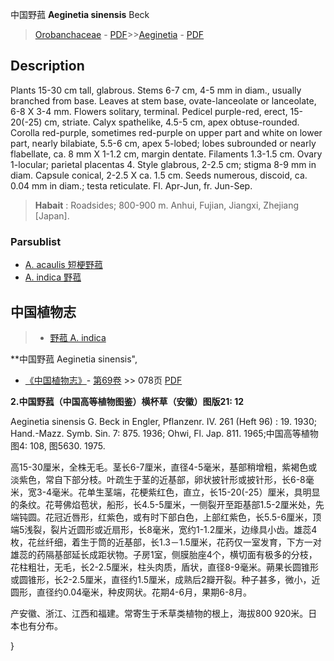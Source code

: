 中国野菰 **Aeginetia sinensis** Beck

> [Orobanchaceae](http://www.iplant.cn/info/Orobanchaceae?t=foc) - [PDF](http://www.iplant.cn/foc/pdf/Orobanchaceae.pdf)>>[Aeginetia](Aeginetia-野菰属.md) - [PDF](http://www.iplant.cn/foc/pdf/Aeginetia.pdf)

## Description

Plants 15-30 cm tall, glabrous. Stems 6-7 cm, 4-5 mm in diam., usually branched from base. Leaves at stem base, ovate-lanceolate or lanceolate, 6-8 X 3-4 mm. Flowers solitary, terminal. Pedicel purple-red, erect, 15-20(-25) cm, striate. Calyx spathelike, 4.5-5 cm, apex obtuse-rounded. Corolla red-purple, sometimes red-purple on upper part and white on lower part, nearly bilabiate, 5.5-6 cm, apex 5-lobed; lobes subrounded or nearly flabellate, ca. 8 mm X 1-1.2 cm, margin dentate. Filaments 1.3-1.5 cm. Ovary 1-locular; parietal placentas 4. Style glabrous, 2-2.5 cm; stigma 8-9 mm in diam. Capsule conical, 2-2.5 X ca. 1.5 cm. Seeds numerous, discoid, ca. 0.04 mm in diam.; testa reticulate. Fl. Apr-Jun, fr. Jun-Sep.


> **Habait** : 
> Roadsides; 800-900 m. Anhui, Fujian, Jiangxi, Zhejiang [Japan].



### Parsublist

* [A.  acaulis  短梗野菰](Aeginetia-acaulis-短梗野菰.md)
* [A.  indica  野菰](Aeginetia-indica-野菰.md)

## 中国植物志

> * [野菰  A.  indica](Aeginetia-indica-野菰.md)


**中国野菰 Aeginetia sinensis",



* [《中国植物志》](http://www.iplant.cn/frps)- [第69卷](http://www.iplant.cn/frps/vol/69) >> 078页 [PDF](http://www.iplant.cn/frps/pdf/69/078.pdf)


**2.中国野菰（中国高等植物图鉴）横杯草（安徽）图版21: 12**

Aeginetia sinensis G. Beck in Engler, Pflanzenr. IV. 261 (Heft 96) : 19. 1930; Hand.-Mazz. Symb. Sin. 7: 875. 1936; Ohwi, Fl. Jap. 811. 1965;中国高等植物图4: 108, 图5630. 1975.

高15-30厘米，全株无毛。茎长6-7厘米，直径4-5毫米，基部稍增粗，紫褐色或淡紫色，常自下部分枝。叶疏生于茎的近基部，卵状披针形或披针形，长6-8毫米，宽3-4毫米。花单生茎端，花梗紫红色，直立，长15-20(-25）厘米，具明显的条纹。花萼佛焰苞状，船形，长4.5-5厘米，一侧裂开至距基部1.5-2厘米处，先端钝圆。花冠近唇形，红紫色，或有时下部白色，上部红紫色，长5.5-6厘米，顶端5浅裂，裂片近圆形或近扇形，长8毫米，宽约1-1.2厘米，边缘具小齿。雄蕊4枚，花丝纤细，着生于筒的近基部，长1.3－1.5厘米，花药仅一室发育，下方一对雄蕊的药隔基部延长成距状物。子房1室，侧膜胎座4个，横切面有极多的分枝，花柱粗壮，无毛，长2-2.5厘米，柱头肉质，盾状，直径8-9毫米。蒴果长圆锥形或圆锥形，长2-2.5厘米，直径约1.5厘米，成熟后2瓣开裂。种子甚多，微小，近圆形，直径约0.04毫米，种皮网状。花期4-6月，果期6-8月。

产安徽、浙江、江西和福建。常寄生于禾草类植物的根上，海拔800 920米。日本也有分布。



}